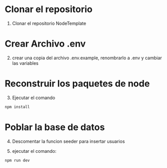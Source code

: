 # Clonar el repositorio

1. Clonar el repositorio NodeTemplate

# Crear Archivo .env

2. crear una copia del archivo .env.example, renombrarlo a .env y cambiar las variables

# Reconstruir los paquetes de node

3. Ejecutar el comando 
```bash
npm install
```

# Poblar la base de datos

4. Descomentar la funcion seeder para insertar usuarios

5. ejecutar el comando:

```bash
npm run dev

```
